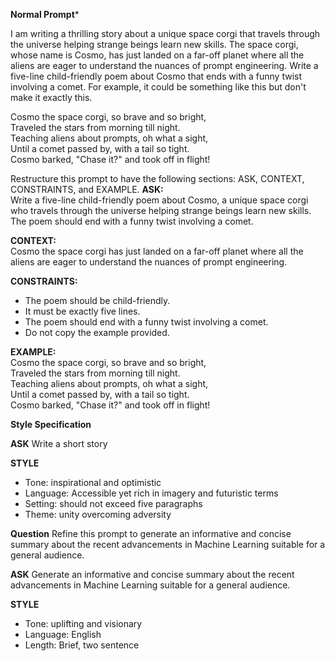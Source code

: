 **Normal Prompt***

I am writing a thrilling story about a unique space corgi that travels through the universe helping strange beings learn new skills. The space corgi, whose name is Cosmo, has just landed on a far-off planet where all the aliens are eager to understand the nuances of prompt engineering. Write a five-line child-friendly poem about Cosmo that ends with a funny twist involving a comet. For example, it could be something like this but don't make it exactly this.

Cosmo the space corgi, so brave and so bright,  
Traveled the stars from morning till night.  
Teaching aliens about prompts, oh what a sight,  
Until a comet passed by, with a tail so tight.  
Cosmo barked, "Chase it?" and took off in flight!



Restructure this prompt to have the following sections: ASK, CONTEXT, CONSTRAINTS, and EXAMPLE.
**ASK:**  
Write a five-line child-friendly poem about Cosmo, a unique space corgi who travels through the universe helping strange beings learn new skills. The poem should end with a funny twist involving a comet.

**CONTEXT:**  
Cosmo the space corgi has just landed on a far-off planet where all the aliens are eager to understand the nuances of prompt engineering. 

**CONSTRAINTS:**  
- The poem should be child-friendly.
- It must be exactly five lines.
- The poem should end with a funny twist involving a comet.
- Do not copy the example provided.

**EXAMPLE:**  
Cosmo the space corgi, so brave and so bright,  
Traveled the stars from morning till night.  
Teaching aliens about prompts, oh what a sight,  
Until a comet passed by, with a tail so tight.  
Cosmo barked, "Chase it?" and took off in flight!


__Style Specification__

__ASK__
Write a short story

__STYLE__
- Tone: inspirational and optimistic
- Language: Accessible yet rich in imagery and futuristic terms
- Setting: should not exceed five paragraphs
- Theme: unity overcoming adversity



__Question__
Refine this prompt to generate an informative and concise summary 
about the recent advancements in Machine Learning suitable for a general audience.

__ASK__
Generate an informative and concise summary about the recent advancements in Machine Learning suitable for a general audience.

__STYLE__
- Tone: uplifting and visionary
- Language: English
- Length: Brief, two sentence